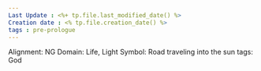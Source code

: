 ```yaml
---
Last Update : <%+ tp.file.last_modified_date() %>
Creation date : <% tp.file.creation_date() %>
tags : pre-prologue
---
```


Alignment: NG 
Domain: Life, Light
Symbol: Road traveling into the sun
tags: God
